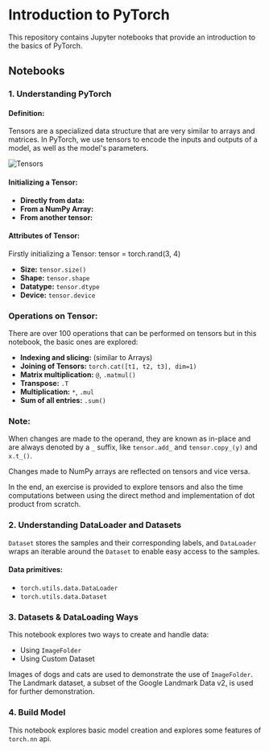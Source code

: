 # Introduction to PyTorch

This repository contains Jupyter notebooks that provide an introduction to the basics of PyTorch.

## Notebooks

### 1. Understanding PyTorch

#### Definition:
Tensors are a specialized data structure that are very similar to arrays and matrices. In PyTorch, we use tensors to encode the inputs and outputs of a model, as well as the model's parameters.

![Tensors](![image](https://github.com/ImaanIbrar/RadarLab/assets/123624886/b0d48c8d-5ea4-4886-aac4-15d9f60e5350)
)

#### Initializing a Tensor:
- **Directly from data:**
- **From a NumPy Array:**
- **From another tensor:**

#### Attributes of Tensor:
Firstly initializing a Tensor:
tensor = torch.rand(3, 4)

- **Size:** `tensor.size()`
- **Shape:** `tensor.shape`
- **Datatype:** `tensor.dtype`
- **Device:** `tensor.device`

### Operations on Tensor:

There are over 100 operations that can be performed on tensors but in this notebook, the basic ones are explored:

- **Indexing and slicing:** (similar to Arrays)
- **Joining of Tensors:** `torch.cat([t1, t2, t3], dim=1)`
- **Matrix multiplication:** `@`, `.matmul()`
- **Transpose:** `.T`
- **Multiplication:** `*`, `.mul`
- **Sum of all entries:** `.sum()`

### Note:

When changes are made to the operand, they are known as in-place and are always denoted by a `_` suffix, like `tensor.add_` and `tensor.copy_(y)` and `x.t_()`.

Changes made to NumPy arrays are reflected on tensors and vice versa.

In the end, an exercise is provided to explore tensors and also the time computations between using the direct method and implementation of dot product from scratch.

### 2. Understanding DataLoader and Datasets

`Dataset` stores the samples and their corresponding labels, and `DataLoader` wraps an iterable around the `Dataset` to enable easy access to the samples.

#### Data primitives:

- `torch.utils.data.DataLoader`
- `torch.utils.data.Dataset`

### 3. Datasets & DataLoading Ways

This notebook explores two ways to create and handle data:

- Using `ImageFolder`
- Using Custom Dataset

Images of dogs and cats are used to demonstrate the use of `ImageFolder`. The Landmark dataset, a subset of the Google Landmark Data v2, is used for further demonstration.

### 4. Build Model 

This notebook explores basic model creation and explores some features of `torch.nn` api.
